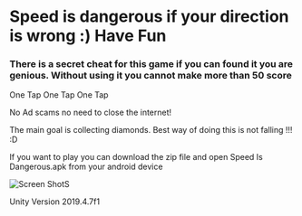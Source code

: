 <h1>Speed is dangerous if your direction is wrong :) Have Fun </h1>

<h3>There is a secret cheat for this game if you can found it you are genious. Without using it you cannot make more than 50 score</h3> 

One Tap One Tap One Tap

No Ad scams no need to close the internet!

The main goal is collecting diamonds.
Best way of doing this is not falling !!! :D



If you want to play you can download the zip file and open Speed Is Dangerous.apk from your android device

<img src="creenshot_20200815-231728_Speed Is Dangerous.jpg" alt="Screen Shot">S

Unity Version 2019.4.7f1

